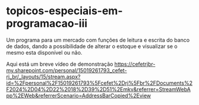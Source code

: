 # topicos-especiais-em-programacao-iii
Um programa para um mercado com funções de leitura e escrita do banco de dados, dando a possibilidade de alterar o estoque e visualizar se o mesmo esta disponível ou não.

Aqui está um breve vídeo de demonstração
https://cefetrjbr-my.sharepoint.com/personal/15019261793_cefet-rj_br/_layouts/15/stream.aspx?id=%2Fpersonal%2F15019261793%5Fcefet%2Drj%5Fbr%2FDocuments%2F2024%2D04%2D22%2018%2D39%2D51%2Emkv&referrer=StreamWebApp%2EWeb&referrerScenario=AddressBarCopied%2Eview
